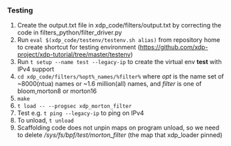### Testing
1. Create the output.txt file in xdp_code/filters/output.txt by correcting the code in filters_python/filter_driver.py
2. Run `eval $(xdp_code/testenv/testenv.sh alias)` from repository home to create shortcut for testing environment (https://github.com/xdp-project/xdp-tutorial/tree/master/testenv)
3. Run `t setup --name test --legacy-ip` to create the virtual env **test** with IPv4 support
4. `cd xdp_code/filters/%opt%_names/%filter%` where *opt* is the name set of ~8000(ntua) names or ~1.6 million(all) names, and *filter* is one of bloom,morton8 or morton16 
5. `make`
6. `t load -- --progsec xdp_morton_filter`
7. Test e.g. `t ping --legacy-ip` to ping on IPv4
8. To unload, `t unload`
9. Scaffolding code does not unpin maps on program unload, so we need to delete */sys/fs/bpf/test/morton_filter* (the map that xdp_loader pinned) 